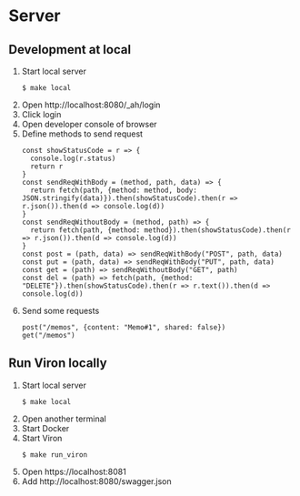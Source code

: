 # Server

## Development at local

1. Start local server
    ```
    $ make local
    ```
1. Open http://localhost:8080/_ah/login
1. Click login
1. Open developer console of browser
1. Define methods to send request
    ```
    const showStatusCode = r => {
      console.log(r.status)
      return r
    }
    const sendReqWithBody = (method, path, data) => {
      return fetch(path, {method: method, body: JSON.stringify(data)}).then(showStatusCode).then(r => r.json()).then(d => console.log(d))
    }
    const sendReqWithoutBody = (method, path) => {
      return fetch(path, {method: method}).then(showStatusCode).then(r => r.json()).then(d => console.log(d))
    }
    const post = (path, data) => sendReqWithBody("POST", path, data)
    const put = (path, data) => sendReqWithBody("PUT", path, data)
    const get = (path) => sendReqWithoutBody("GET", path)
    const del = (path) => fetch(path, {method: "DELETE"}).then(showStatusCode).then(r => r.text()).then(d => console.log(d))
    ```
1. Send some requests
   ```
   post("/memos", {content: "Memo#1", shared: false})
   get("/memos")
   ```


## Run Viron locally

1. Start local server
    ```
    $ make local
    ```
1. Open another terminal
1. Start Docker
1. Start Viron
    ```
    $ make run_viron
    ```
1. Open https://localhost:8081
1. Add http://localhost:8080/swagger.json
